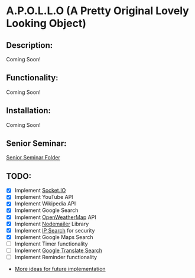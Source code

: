 # A.P.O.L.L.O (A Pretty Original Lovely Looking Object)

## Description:
Coming Soon!

## Functionality:
Coming Soon!
## Installation:
Coming Soon!

## Senior Seminar:
[Senior Seminar Folder](senior-seminar/)

## TODO:
- [x] Implement [Socket.IO](https://socket.io/)
- [x] Implement YouTube API
- [x] Implement Wikipedia API
- [x] Implement Google Search
- [X] Implement [OpenWeatherMap](https://openweathermap.org/) API
- [X] Implement [Nodemailer](https://nodemailer.com/about/) Library
- [X] Implement [IP Search](https://ipapi.co/) for security
- [X] Implement Google Maps Search
- [ ] Implement Timer functionality
- [ ] Implement [Google Translate Search](https://developers.google.com/admin-sdk/directory/v1/languages)
- [ ] Implement Reminder functionality
- [More ideas for future implementation](https://fossbytes.com/useful-google-assistant-voice-commands/)